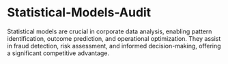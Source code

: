 # Statistical-Models-Audit
Statistical models are crucial in corporate data analysis, enabling pattern identification, outcome prediction, and operational optimization. They assist in fraud detection, risk assessment, and informed decision-making, offering a significant competitive advantage.
